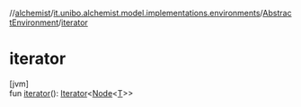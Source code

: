//[alchemist](../../../index.md)/[it.unibo.alchemist.model.implementations.environments](../index.md)/[AbstractEnvironment](index.md)/[iterator](iterator.md)

# iterator

[jvm]\
fun [iterator](iterator.md)(): [Iterator](https://docs.oracle.com/javase/8/docs/api/java/util/Iterator.html)<[Node](../../it.unibo.alchemist.model.interfaces/-node/index.md)<[T](../../it.unibo.alchemist/-supported-incarnations/get.md)>>
